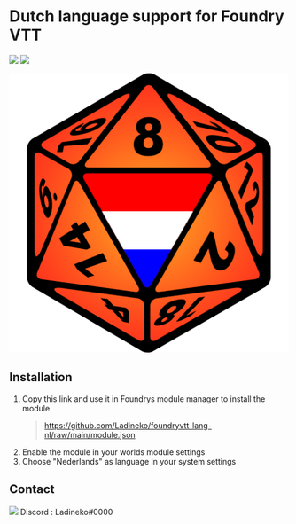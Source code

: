 # Dutch language support for Foundry VTT

![](https://img.shields.io/badge/compatibility-0.7.9+-yellow) ![](https://img.shields.io/badge/verified-11-green)

![](https://github.com/Ladineko/foundryvtt-lang-nl/blob/main/foundry_lang_nl.png?raw=true)

## Installation

1. Copy this link and use it in Foundrys module manager to install the module
    > https://github.com/Ladineko/foundryvtt-lang-nl/raw/main/module.json
2. Enable the module in your worlds module settings
3. Choose "Nederlands" as language in your system settings

## Contact

![](https://cdn.discordapp.com/emojis/758243012521885697.gif?size=32&quality=lossless) Discord : Ladineko#0000
